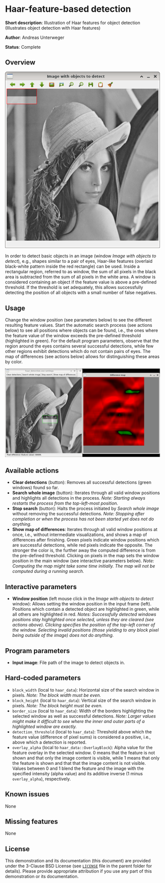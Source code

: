 Haar-feature-based detection
============================

**Short description**: Illustration of Haar features for object detection (Illustrates object detection with Haar features)

**Author**: Andreas Unterweger

**Status**: Complete

Overview
--------

![Screenshot](../screenshots/haar_detection.png)

In order to detect basic objects in an image (window *Image with objects to detect*), e.g., shapes similar to a pair of eyes, Haar-like features (overlaid black-white pattern inside the red rectangle) can be used. Inside a rectangular region, referred to as window, the sum of all pixels in the black area is subtracted from the sum of all pixels in the white area. A window is considered containing an object if the feature value is above a pre-defined threshold. If the threshold is set adequately, this allows successfully detecting the position of all objects with a small number of false negatives.

Usage
-----

Change the window position (see parameters below) to see the different resulting feature values. Start the automatic search process (see actions below) to see all positions where objects can be found, i.e., the ones where the feature value of the window exceeds the pre-defined threshold (highlighted in green). For the default program parameters, observe that the region around the eyes contains several successful detections, while few other regions exhibit detections which do not contain pairs of eyes. The map of differences (see actions below) allows for distinguishing these areas by color.

![Screenshot after selecting a region around the eyes](../screenshots/haar_detection_eyes.png)

Available actions
-----------------

* **Clear detections** (button): Removes all successful detections (green windows) found so far.
* **Search whole image** (button): Iterates through all valid window positions and highlights all detections in the process. *Note: Starting always restarts the process from the top-left-most position.*
* **Stop search** (button): Halts the process initiated by *Search whole image* without removing the successful detections. *Note: Stopping after completion or when the process has not been started yet does not do anything.*
* **Show map of differences**: Iterates through all valid window positions at once, i.e., without intermediate visualizations, and shows a map of differences after finishing. Green pixels indicate window positions which are successful detections, while red pixels indicate the opposite. The stronger the color is, the further away the computed difference is from the pre-defined threshold. Clicking on pixels in the map sets the window position in the main window (see interactive parameters below). *Note: Computing the map might take some time initially. The map will not be computed during a running search.*

Interactive parameters
----------------------

* **Window position** (left mouse click in the *Image with objects to detect* window): Allows setting the window position in the input frame (left). Positions which contain a detected object are highlighted in green, while all others are highlighted in red. *Notes: Successfully detected windows positions stay highlighted once selected, unless they are cleared (see actions above). Clicking specifies the position of the top-left corner of the window. Selecting invalid positions (those yielding to any block pixel being outside of the image) does not do anything.*

Program parameters
------------------

* **Input image**: File path of the image to detect objects in.

Hard-coded parameters
---------------------

* `block_width` (local to `haar_data`): Horizontal size of the search window in pixels. *Note: The block width must be even.*
* `block_height` (local to `haar_data`): Vertical size of the search window in pixels. *Note: The block height must be even.*
* `border_size` (local to `haar_data`): Width of the borders highlighting the selected window as well as successful detections. *Note: Larger values might make it difficult to see where the inner and outer parts of a highlighted window are exactly.*
* `detection_threshold` (local to `haar_data`): Threshold above which the feature value (difference of pixel sums) is considered a positive, i.e., above which a detection is reported.
* `overlay_alpha` (local to `haar_data::OverlayBlock`): Alpha value for the feature overlay in the selected window. 0 means that the feature is not shown and that only the image content is visible, while 1 means that only the feature is shown and that that the image content is not visible. Values between 0 and 1 blend the feature and the image with the specified intensity (alpha value) and its additive inverse (1 minus `overlay_alpha`), respectively.

Known issues
------------

None

Missing features
----------------

None

License
-------

This demonstration and its documentation (this document) are provided under the 3-Clause BSD License (see [`LICENSE`](../LICENSE) file in the parent folder for details). Please provide appropriate attribution if you use any part of this demonstration or its documentation.
